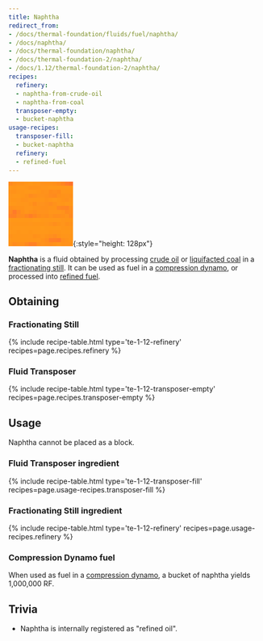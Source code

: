 ```yaml
---
title: Naphtha
redirect_from:
- /docs/thermal-foundation/fluids/fuel/naphtha/
- /docs/naphtha/
- /docs/thermal-foundation/naphtha/
- /docs/thermal-foundation-2/naphtha/
- /docs/1.12/thermal-foundation-2/naphtha/
recipes:
  refinery:
  - naphtha-from-crude-oil
  - naphtha-from-coal
  transposer-empty:
  - bucket-naphtha
usage-recipes:
  transposer-fill:
  - bucket-naphtha
  refinery:
  - refined-fuel
---
```


![Naphtha](/assets/images/thermal-foundation-2/naphtha.gif){:style="height: 128px"}


**Naphtha** is a fluid obtained by processing [crude oil](/docs/1.12/thermal-foundation/crude-oil/) or
[liquifacted coal](/docs/1.12/thermal-foundation/liquifacted-coal/) in a [fractionating
still](/docs/1.12/thermal-expansion/fractionating-still/). It can be used as fuel in a [compression
dynamo](/docs/1.12/thermal-expansion/compression-dynamo/), or processed into [refined
fuel](/docs/1.12/thermal-foundation/refined-fuel/).


Obtaining
---------

### Fractionating Still
{% include recipe-table.html type='te-1-12-refinery' recipes=page.recipes.refinery %}

### Fluid Transposer
{% include recipe-table.html type='te-1-12-transposer-empty' recipes=page.recipes.transposer-empty %}


Usage
-----

Naphtha cannot be placed as a block.

### Fluid Transposer ingredient
{% include recipe-table.html type='te-1-12-transposer-fill' recipes=page.usage-recipes.transposer-fill %}

### Fractionating Still ingredient
{% include recipe-table.html type='te-1-12-refinery' recipes=page.usage-recipes.refinery %}

### Compression Dynamo fuel
When used as fuel in a [compression
dynamo](/docs/1.12/thermal-expansion/compression-dynamo/), a bucket of naphtha yields
1,000,000 RF.


Trivia
------

* Naphtha is internally registered as "refined oil".
